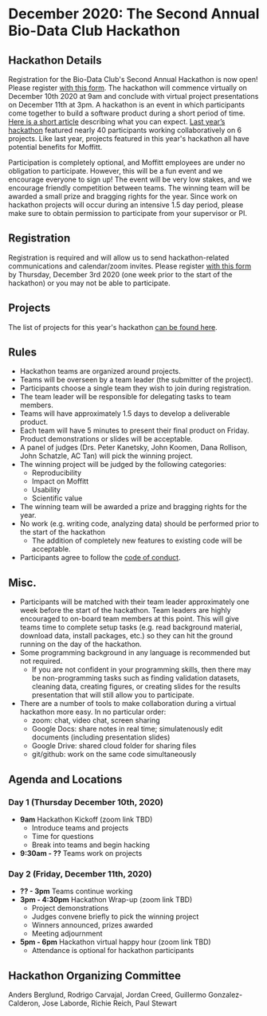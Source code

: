 # December 2020: The Second Annual Bio-Data Club Hackathon

## Hackathon Details

Registration for the Bio-Data Club's Second Annual Hackathon is now open! Please register [with this form](https://forms.gle/4UQSkdTWGhwTV1cz7). The hackathon will commence  virtually on December 10th 2020 at 9am and conclude with virtual project presentations on December 11th at 3pm. A hackathon is an event in which participants come together to build a software product during a short period of time. [Here is a short article](https://www.rasmussen.edu/degrees/technology/blog/what-is-a-hackathon/) describing what you can expect. [Last year’s hackathon](https://github.com/pstew/biodataclub/tree/master/meetings/2019-12_hackathon) featured nearly 40 participants working collaboratively on 6 projects. Like last year, projects featured in this year's hackathon all have potential benefits for Moffitt. 

Participation is completely optional, and Moffitt employees are under no obligation to participate. However, this will be a fun event and we encourage everyone to sign up! The event will be very low stakes, and we encourage friendly competition between teams. The winning team will be awarded a small prize and bragging rights for the year. Since work on hackathon projects will occur during an intensive 1.5 day period, please make sure to obtain permission to participate from your supervisor or PI. 

## Registration
Registration is required and will allow us to send hackathon-related communications and calendar/zoom invites. Please register [with this form](https://forms.gle/4UQSkdTWGhwTV1cz7) by Thursday, December 3rd 2020 (one week prior to the start of the hackathon) or you may not be able to participate. 

## Projects
The list of projects for this year's hackathon [can be found here](https://github.com/pstew/biodataclub/blob/master/meetings/2020-12_hackathon/Project_descriptions.md). 

## Rules
- Hackathon teams are organized around projects. 
- Teams will be overseen by a team leader (the submitter of the project).
- Participants choose a single team they wish to join during registration. 
- The team leader will be responsible for delegating tasks to team members.
- Teams will have approximately 1.5 days to develop a deliverable product. 
- Each team will have 5 minutes to present their final product on Friday. Product demonstrations or slides will be acceptable.
- A panel of judges (Drs. Peter Kanetsky, John Koomen, Dana Rollison, John Schatzle, AC Tan) will pick the winning project. 
- The winning project will be judged by the following categories:
  - Reproducibility
  - Impact on Moffitt
  - Usability
  - Scientific value
- The winning team will be awarded a prize and bragging rights for the year.
- No work (e.g. writing code, analyzing data) should be performed prior to the start of the hackathon
  - The addition of completely new features to existing code will be acceptable. 
- Participants agree to follow the [code of conduct](https://github.com/pstew/biodataclub/blob/master/meetings/2020-12_hackathon/CoC/code_of_conduct.md).

## Misc.
- Participants will be matched with their team leader approximately one week before the start of the hackathon. Team leaders are highly encouraged to on-board team members at this point. This will give teams time to complete setup tasks (e.g. read background material, download data, install packages, etc.) so they can hit the ground running on the day of the hackathon. 
- Some programming background in any language is recommended but not required. 
  - If you are not confident in your programming skills, then there may be non-programming tasks such as finding validation datasets, cleaning data, creating figures, or creating slides for the results presentation that will still allow you to participate. 
- There are a number of tools to make collaboration during a virtual hackathon more easy. In no particular order:
  - zoom: chat, video chat, screen sharing
  - Google Docs: share notes in real time; simulatenously edit documents (including presentation slides)
  - Google Drive: shared cloud folder for sharing files 
  - git/github: work on the same code simultaneously 

## Agenda and Locations

### Day 1 (Thursday December 10th, 2020)
- **9am** Hackathon Kickoff (zoom link TBD)
  - Introduce teams and projects
  - Time for questions
  - Break into teams and begin hacking
- **9:30am - ??** Teams work on projects

### Day 2 (Friday, December 11th, 2020)
- **?? - 3pm** Teams continue working
- **3pm - 4:30pm** Hackathon Wrap-up (zoom link TBD)
  - Project demonstrations
  - Judges convene briefly to pick the winning project
  - Winners announced, prizes awarded
  - Meeting adjournment
- **5pm - 6pm** Hackathon virtual happy hour (zoom link TBD)
  - Attendance is optional for hackathon participants

## Hackathon Organizing Committee
Anders Berglund, Rodrigo Carvajal, Jordan Creed, Guillermo Gonzalez-Calderon, Jose Laborde, Richie Reich, Paul Stewart
